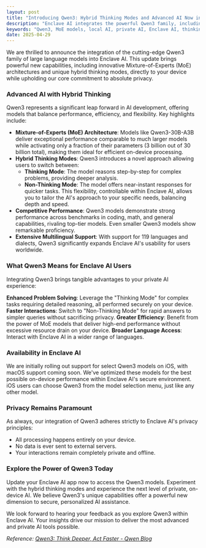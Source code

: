 ```yaml
---
layout: post
title: "Introducing Qwen3: Hybrid Thinking Modes and Advanced AI Now in Enclave AI"
description: "Enclave AI integrates the powerful Qwen3 family, including innovative MoE models and hybrid thinking modes, offering advanced AI capabilities with complete on-device privacy."
keywords: "Qwen3, MoE models, local AI, private AI, Enclave AI, thinking modes, multilingual AI, on-device AI, Qwen3 performance, offline AI, privacy-focused AI"
date: 2025-04-29
---
```


We are thrilled to announce the integration of the cutting-edge Qwen3 family of large language models into Enclave AI. This update brings powerful new capabilities, including innovative Mixture-of-Experts (MoE) architectures and unique hybrid thinking modes, directly to your device while upholding our core commitment to absolute privacy.

### Advanced AI with Hybrid Thinking

Qwen3 represents a significant leap forward in AI development, offering models that balance performance, efficiency, and flexibility. Key highlights include:

- **Mixture-of-Experts (MoE) Architecture**: Models like Qwen3-30B-A3B deliver exceptional performance comparable to much larger models while activating only a fraction of their parameters (3 billion out of 30 billion total), making them ideal for efficient on-device processing.
- **Hybrid Thinking Modes**: Qwen3 introduces a novel approach allowing users to switch between:
    - **Thinking Mode**: The model reasons step-by-step for complex problems, providing deeper analysis.
    - **Non-Thinking Mode**: The model offers near-instant responses for quicker tasks.
    This flexibility, controllable within Enclave AI, allows you to tailor the AI's approach to your specific needs, balancing depth and speed.
- **Competitive Performance**: Qwen3 models demonstrate strong performance across benchmarks in coding, math, and general capabilities, rivaling top-tier models. Even smaller Qwen3 models show remarkable proficiency.
- **Extensive Multilingual Support**: With support for 119 languages and dialects, Qwen3 significantly expands Enclave AI's usability for users worldwide.

### What Qwen3 Means for Enclave AI Users

Integrating Qwen3 brings tangible advantages to your private AI experience:

**Enhanced Problem Solving**: Leverage the "Thinking Mode" for complex tasks requiring detailed reasoning, all performed securely on your device.
**Faster Interactions**: Switch to "Non-Thinking Mode" for rapid answers to simpler queries without sacrificing privacy.
**Greater Efficiency**: Benefit from the power of MoE models that deliver high-end performance without excessive resource drain on your device.
**Broader Language Access**: Interact with Enclave AI in a wider range of languages.

### Availability in Enclave AI

We are initially rolling out support for select Qwen3 models on iOS, with macOS support coming soon. We've optimized these models for the best possible on-device performance within Enclave AI's secure environment. iOS users can choose Qwen3 from the model selection menu, just like any other model.

### Privacy Remains Paramount

As always, our integration of Qwen3 adheres strictly to Enclave AI's privacy principles:

- All processing happens entirely on your device.
- No data is ever sent to external servers.
- Your interactions remain completely private and offline.

### Explore the Power of Qwen3 Today

Update your Enclave AI app now to access the Qwen3 models. Experiment with the hybrid thinking modes and experience the next level of private, on-device AI. We believe Qwen3's unique capabilities offer a powerful new dimension to secure, personalized AI assistance.

We look forward to hearing your feedback as you explore Qwen3 within Enclave AI. Your insights drive our mission to deliver the most advanced and private AI tools possible.

*Reference: [Qwen3: Think Deeper, Act Faster - Qwen Blog](https://qwenlm.github.io/blog/qwen3/)* 